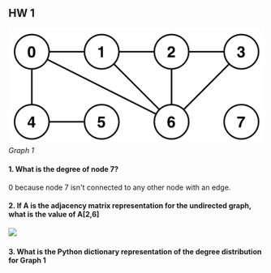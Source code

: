 ## HW 1

![](https://github.com/Naturalenemy07/Algo/blob/main/undirgraph.jpg)
*Graph 1*

#### 1. What is the degree of node 7?
0 because node 7 isn't connected to any other node with an edge.
#### 2. If A is the adjacency matrix representation for the undirected graph, what is the value of A[2,6]

<img src="https://render.githubusercontent.com/render/math?math=\begin{bmatrix}01001010\\10100010\\01010010\\00100010\\10000000\\00001000\\11110000\\00000000\end{bmatrix}">

#### 3. What is the Python dictionary representation of the degree distribution  for Graph 1
